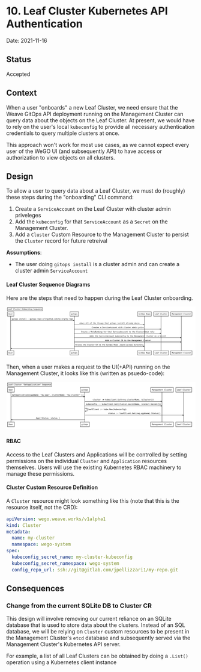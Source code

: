 # 10. Leaf Cluster Kubernetes API Authentication

Date: 2021-11-16

## Status

Accepted

## Context

When a user "onboards" a new Leaf Cluster, we need ensure that the Weave GitOps API deployment running on the Management Cluster can query data about the objects on the Leaf Cluster. At present, we would have to rely on the user's local `kubeconfig` to provide all necessary authentication credentials to query multiple clusters at once.

This approach won't work for most use cases, as we cannot expect every user of the WeGO UI (and subsequently API) to have access or authorization to view objects on all clusters.

## Design

To allow a user to query data about a Leaf Cluster, we must do (roughly) these steps during the "onboarding" CLI command:

1. Create a `ServiceAccount` on the Leaf Cluster with cluster admin priveleges
2. Add the `kubeconfig` for that `ServiceAccount` as a `Secret` on the Management Cluster.
3. Add a `Cluster` Custom Resource to the Management Cluster to persist the `Cluster` record for future retreival

**Assumptions**:

- The user doing `gitops install` is a cluster admin and can create a cluster admin `ServiceAccount`

#### Leaf Cluster Sequence Diagrams

Here are the steps that need to happen during the Leaf Cluster onboarding.

![Leaf Cluster Installation Diagram](leaf-cluster-install.svg)

Then, when a user makes a request to the UI(+API) running on the Management Cluster, it looks like this (written as psuedo-code):

![Leaf Cluster Request Diagram](leaf-cluster-request.svg)

#### RBAC

Access to the Leaf Clusters and Applications will be controlled by setting permissions on the individual `Cluster` and `Application` resources themselves. Users will use the existing Kubernetes RBAC machinery to manage these permissions.

#### Cluster Custom Resource Definition

A `Cluster` resource might look something like this (note that this is the resource itself, not the CRD):

```yaml
apiVersion: wego.weave.works/v1alpha1
kind: Cluster
metadata:
  name: my-cluster
  namespace: wego-system
spec:
  kubeconfig_secret_name: my-cluster-kubeconfig
  kubeconfig_secret_namespace: wego-system
  config_repo_url: ssh://git@gitlab.com/jpellizzari1/my-repo.git
```

## Consequences

### Change from the current SQLite DB to Cluster CR

This design will involve removing our current reliance on an SQLite database that is used to store data about the clusters. Instead of an SQL database, we will be relying on `Cluster` custom resources to be present in the Management Cluster's `etcd` database and subsequently served via the Management Cluster's Kubernetes API server.

For example, a list of all Leaf Clusters can be obtained by doing a `.List()` operation using a Kubernetes client instance
